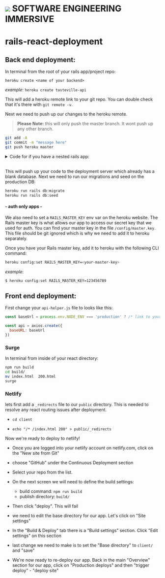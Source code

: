 # ![](https://ga-dash.s3.amazonaws.com/production/assets/logo-9f88ae6c9c3871690e33280fcf557f33.png) SOFTWARE ENGINEERING IMMERSIVE

# rails-react-deployment

## Back end deployment:

In terminal from the root of your rails app/project repo:

`heroku create <name of your backend>`

*example*:
`heroku create tasteville-api`

This will add a heroku remote link to your git repo. You can double check that it's there with `git remote -v`.

Next we need to push up our changes to the heroku remote.
> **Please Note:** this will only push the master branch. It wont push up any other branch.

```bash
git add -A
git commit -m "message here"
git push heroku master
```

<details>
<summary>Code for if you have a nested rails app:</summary>

<hr />

Instead of `git push heroku master` run this line:

```bash
git subtree push --prefix=my/folder heroku master
```
*example*:
```bash
git subtree push --prefix=./school-app heroku master
```
<hr />

</details>
<br />

This will push up your code to the deployment server which already has a blank database. Next we need to run our migrations and seed on the production DB:

```bash
heroku run rails db:migrate
heroku run rails db:seed
```

#### - auth only apps -

We also need to set a `RAILS_MASTER_KEY` env var on the heroku website. The Rails master key is what allows our app to access our secret key that we used for auth. You can find your master key in the file `/config/master.key`. This file should be git ignored which is why we need to add it to heroku separately.

Once you have your Rails master key, add it to heroku with the following CLI command:

```bash
heroku config:set RAILS_MASTER_KEY=<your-master-key>
```

*example*:

```bash
$ heroku config:set RAILS_MASTER_KEY=123456789
```

## Front end deployment:


First change your `api-helper.js` file to looks like this:

```js
const baseUrl = process.env.NODE_ENV === 'production' ? /* link to your heroku app. Example:*/'https://school-app-test.herokuapp.com/' : 'http://localhost:3000' 

const api = axios.create({
  baseURL: baseUrl
})
```

### Surge

In terminal from inside of your react directory:

```bash
npm run build
cd build/
mv index.html  200.html
surge
```

### Netlify

lets first add a `_redirects` file to our `public` directory. This is needed to resolve any react routing issues after deployment.

- `cd client`

- `echo "/* /index.html 200" > public/_redirects`

Now we're ready to deploy to netlify!

- Once you are logged into your netlify account on netlify.com,
click on the "New site from Git"

- choose "GitHub" under the Continuous Deployment section

- Select your repo from the list.

- On the next screen we will need to define the build settings:
  - build command: `npm run build`
  - publish directory: `build/`

- Then click "deploy". This will fail

- we need to edit the base directory for our app. Let's click on "Site settings"

- In the "Build & Deploy" tab there is a "Build settings" section. Click "Edit settings" on this section

- last change we need to make is to set the "Base directory" to `client/` and "save"

- We're now ready to re-deploy our app. Back in the main "Overview" section for our app, click on "Production deploys" and then "trigger deploy" - "deploy site"
